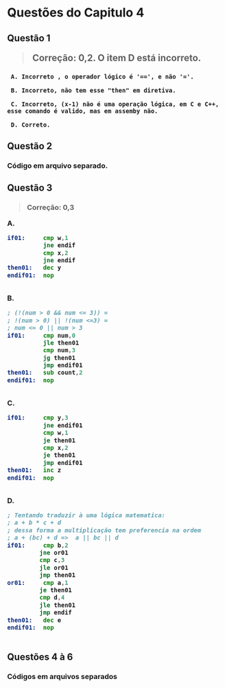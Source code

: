 <h1>
  Questões do Capitulo 4
  
  <h2>
    Questão 1

  > Correção: 0,2. O item D está incorreto.
   
   <h3>
      
     A. Incorreto , o operador lógico é '==', e não '='.
      
     B. Incorreto, não tem esse "then" em diretiva.
      
     C. Incorreto, (x-1) não é uma operação lógica, em C e C++, esse comando é valido, mas em assemby não.
      
     D. Correto.
     
  <h2>
    Questão 2
    
   <h3>
     Código em arquivo separado.
     
  <h2>
    Questão 3
   
   <h3>

> Correção: 0,3
      
A. 
~~~asm
if01:     cmp w,1
          jne endif
          cmp x,2
          jne endif
then01:   dec y
endif01:  nop      
      
~~~ 
     
B.
~~~asm
; (!(num > 0 && num <= 3)) = 
; !(num > 0) || !(num <=3) = 
; num <= 0 || num > 3
if01:     cmp num,0
          jle then01
          cmp num,3
          jg then01
          jmp endif01
then01:   sub count,2
endif01:  nop     
    
~~~

C.
~~~asm
if01:     cmp y,3
          jne endif01
          cmp w,1
          je then01
          cmp x,2
          je then01
          jmp endif01
then01:   inc z
endif01:  nop
     
~~~
     
 D.
 ~~~asm
; Tentando traduzir à uma lógica matematica:
; a + b * c + d
; dessa forma a multiplicação tem preferencia na ordem
; a + (bc) + d =>  a || bc || d
if01:     cmp b,2
          jne or01
          cmp c,3
          jle or01
          jmp then01
or01:     cmp a,1
          je then01
          cmp d,4
          jle then01   
          jmp endif
then01:   dec e
endif01:  nop
     
 ~~~

  <h2>
    Questões 4 à 6 
   
   <h3>
     Códigos em arquivos separados
